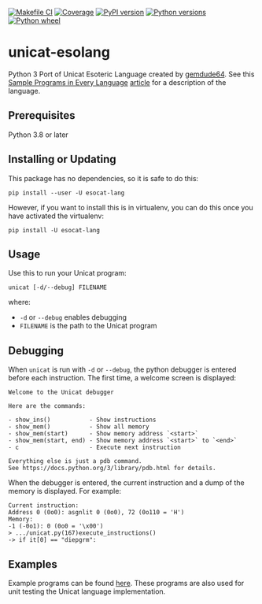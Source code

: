 [![Makefile CI](https://github.com/rzuckerm/unicat-esolang/actions/workflows/makefile.yml/badge.svg)](https://github.com/rzuckerm/unicat-esolang/actions/workflows/makefile.yml)
[![Coverage](https://rzuckerm.github.io/unicat-esolang/badge.svg)](https://rzuckerm.github.io/unicat-esolang/html_cov)
[![PyPI version](https://img.shields.io/pypi/v/unicat-esolang)](https://pypi.org/project/unicat-esolang)
[![Python versions](https://img.shields.io/pypi/pyversions/unicat-esolang)](https://pypi.org/project/unicat-esolang)
[![Python wheel](https://img.shields.io/pypi/wheel/unicat-esolang)](https://pypi.org/project/unicat-esolang)

# unicat-esolang

Python 3 Port of Unicat Esoteric Language created by [gemdude64](https://github.com/gemdude46/unicat).
See this [Sample Programs in Every Language](https://sampleprograms.io/)
[article](https://sampleprograms.io/languages/unicat/) for a description of the language.

## Prerequisites

Python 3.8 or later

## Installing or Updating

This package has no dependencies, so it is safe to do this:

```
pip install --user -U esocat-lang
```

However, if you want to install this is in virtualenv, you can do this once
you have activated the virtualenv:

```
pip install -U esocat-lang
```

## Usage

Use this to run your Unicat program:

```
unicat [-d/--debug] FILENAME
```

where:

* `-d` or `--debug` enables debugging
* `FILENAME` is the path to the Unicat program

## Debugging

When `unicat` is run with `-d` or `--debug`, the python debugger is entered
before each instruction. The first time, a welcome screen is displayed:

```
Welcome to the Unicat debugger

Here are the commands:

- show_ins()           - Show instructions
- show_mem()           - Show all memory
- show_mem(start)      - Show memory address `<start>`
- show_mem(start, end) - Show memory address `<start>` to `<end>`
- c                    - Execute next instruction

Everything else is just a pdb command.
See https://docs.python.org/3/library/pdb.html for details.

```

When the debugger is entered, the current instruction and a dump of the
memory is displayed. For example:

```
Current instruction:
Address 0 (0o0): asgnlit 0 (0o0), 72 (0o110 = 'H')
Memory:
-1 (-0o1): 0 (0o0 = '\x00')
> .../unicat.py(167)execute_instructions()
-> if it[0] == "diepgrm":
```

## Examples

Example programs can be found [here](https://github.com/rzuckerm/unicat-esolang/tree/main/examples).
These programs are also used for unit testing the Unicat language
implementation.
